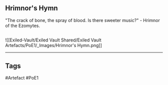 ## Hrimnor's Hymn
"The crack of bone, the spray of blood.
Is there sweeter music?"
\- Hrimnor of the Ezomytes.
##
![[Exiled-Vault/Exiled Vault Shared/Exiled Vault Artefacts/PoE1/_Images/Hrimnor's Hymn.png]]

---
## Tags
#Artefact
#PoE1